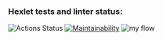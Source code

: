 ### Hexlet tests and linter status:
![Actions Status](https://github.com/Yur-ok/php-project-lvl1/workflows/hexlet-check/badge.svg) [![Maintainability](https://api.codeclimate.com/v1/badges/5380a54b395829b5dd53/maintainability)](https://codeclimate.com/github/Yur-ok/php-project-lvl1/maintainability) ![my flow](https://github.com/Yur-ok/php-project-lvl1/workflows/CI/badge.svg)
